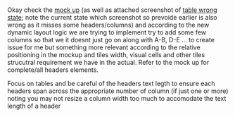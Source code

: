 #

Okay check the [mock up](../../../Visuals/Screenshots/Dashboard%20SVG%20Mock%20Up%20Screenshotted/Screenshot%2020250510%20at%205.17.43 PM.png) (as well as attached screenshot of [table wrong state](../../../Visuals/Screenshots/New_DailyDashboard1/Adding_RepresentativePerformance/KPI_IssueResolved_NowTableLayoutandDisplayIssue/DailyDash1_@_IssueLayoutLogicDisplay_RepPerfomanceTable_AfterRefactoringLayout.png); note the current state which screenshot so prevoide earlier is also wrong as it misses some headers/columns) and according to the new dynamic layout logic we are trying to implement try to add some few columns so that we it doesnt just go on along with A-B, D-E ... to create issue for me but something more relevant according to the relative positioning in the mockup and tiles width, visual cells and other tiles strucutral requirement we have in the actual.
Refer to the mock up for complete/all headers elements.

Focus on tables and be careful of the headers text legth to ensure each headers span across the appropriate number of column (if just one or more) noting you may not resize a column width too much to accomodate the text length of a header
